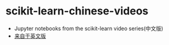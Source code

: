 # scikit-learn-chinese-videos
- Jupyter notebooks from the scikit-learn video series(中文版)
- [来自于英文版](https://github.com/justmarkham/scikit-learn-videos)
